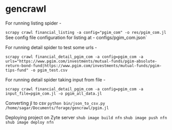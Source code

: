 # gencrawl

For running listing spider - 

`scrapy crawl financial_listing -a config="pgim_com" -o res/pgim_com.jl`
See config file configuration for listing at - configs/pgim_com.json`


For running detail spider to test some urls - 

`scrapy crawl financial_detail_pgim_com -a config=pgim_com -a 
urls="https://www.pgim.com/investments/mutual-funds/pgim-absolute-return-bond-fund|https://www.pgim.com/investments/mutual-funds/pgim-tips-fund"
-o pgim_test.csv`

For running detail spider taking input from file - 

`scrapy crawl financial_detail_pgim_com -a config=pgim_com -a input_file=pgim_com.jl -o pgim_all_data.jl`


Converting jl to csv
`python bin/json_to_csv.py /home/sagar/Documents/forage/gencrawl/pgim.jl`

Deploying project on Zyte server
`shub image build nfn`
`shub image push nfn`
`shub image deploy nfn`